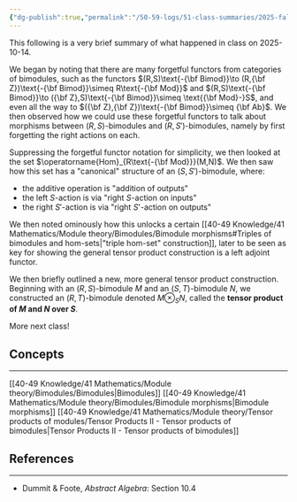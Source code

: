 ```yaml
---
{"dg-publish":true,"permalink":"/50-59-logs/51-class-summaries/2025-fall/math-561/2025-10/2025-10-14/","updated":"2025-10-18T15:18:11-07:00"}
---
```


This following is a very brief summary of what happened in class on 2025-10-14.

We began by noting that there are many forgetful functors from categories of bimodules, such as the functors $(R,S)\text{-{\bf Bimod}}\to (R,{\bf Z})\text{-{\bf Bimod}}\simeq R\text{-{\bf Mod}}$ and $(R,S)\text{-{\bf Bimod}}\to ({\bf Z},S)\text{-{\bf Bimod}}\simeq \text{{\bf Mod}-}S$, and even all the way to $({\bf Z},{\bf Z})\text{-{\bf Bimod}}\simeq {\bf Ab}$. We then observed how we could use these forgetful functors to talk about morphisms between $(R,S)$-bimodules and $(R,S')$-bimodules, namely by first forgetting the right actions on each.

Suppressing the forgetful functor notation for simplicity, we then looked at the set $\operatorname{Hom}_{R\text{-{\bf Mod}}}(M,N)$. We then saw how this set has a "canonical" structure of an $(S,S')$-bimodule, where:
- the additive operation is "addition of outputs"
- the left $S$-action is via "right $S$-action on inputs"
- the right $S'$-action is via "right $S$'-action on outputs"

We then noted ominously how this unlocks a certain [[40-49 Knowledge/41 Mathematics/Module theory/Bimodules/Bimodule morphisms#Triples of bimodules and hom-sets\|"triple hom-set" construction]], later to be seen as key for showing the general tensor product construction is a left adjoint functor.

We then briefly outlined a new, more general tensor product construction. Beginning with an $(R,S)$-bimodule $M$ and an $(S,T)$-bimodule $N$, we constructed an $(R,T)$-bimodule denoted $M\otimes_S N$, called the **tensor product of $M$ and $N$ over $S$**.

More next class!

## Concepts
---

[[40-49 Knowledge/41 Mathematics/Module theory/Bimodules/Bimodules\|Bimodules]]
[[40-49 Knowledge/41 Mathematics/Module theory/Bimodules/Bimodule morphisms\|Bimodule morphisms]]
[[40-49 Knowledge/41 Mathematics/Module theory/Tensor products of modules/Tensor Products II - Tensor products of bimodules\|Tensor Products II - Tensor products of bimodules]]


## References
---

- Dummit & Foote, *Abstract Algebra*: Section 10.4